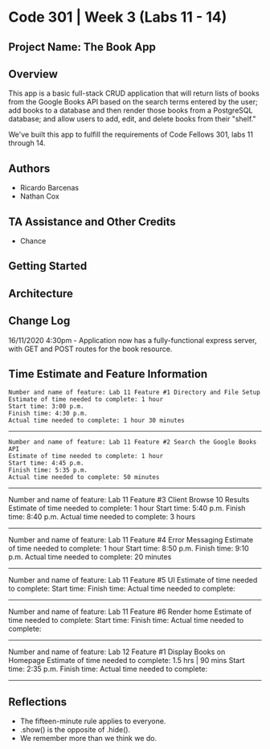 # Code 301 | Week 3 (Labs 11 - 14)

## Project Name: The Book App

## Overview

This app is a basic full-stack CRUD application that will return lists of books from the Google Books API based on the search terms entered by the user; add books to a database and then render those books from a PostgreSQL database; and allow users to add, edit, and delete books from their "shelf."

We've built this app to fulfill the requirements of Code Fellows 301, labs 11 through 14. 

## Authors

- Ricardo Barcenas
- Nathan Cox

## TA Assistance and Other Credits

- Chance

## Getting Started
<!-- What are the steps that a user must take in order to build this app on their own machine and get it running? -->

## Architecture
<!-- Provide a detailed description of the application design. What technologies (languages, libraries, etc) you're using, and any other relevant design information. -->

## Change Log

16/11/2020 4:30pm - Application now has a fully-functional express server, with GET and POST routes for the book resource.

## Time Estimate and Feature Information

    Number and name of feature: Lab 11 Feature #1 Directory and File Setup
    Estimate of time needed to complete: 1 hour
    Start time: 3:00 p.m.
    Finish time: 4:30 p.m.
    Actual time needed to complete: 1 hour 30 minutes

---

    Number and name of feature: Lab 11 Feature #2 Search the Google Books API
    Estimate of time needed to complete: 1 hour
    Start time: 4:45 p.m.
    Finish time: 5:35 p.m.
    Actual time needed to complete: 50 minutes

---

Number and name of feature: Lab 11 Feature #3 Client Browse 10 Results
    Estimate of time needed to complete: 1 hour
    Start time: 5:40 p.m.
    Finish time: 8:40 p.m.
    Actual time needed to complete: 3 hours

---

Number and name of feature: Lab 11 Feature #4 Error Messaging
    Estimate of time needed to complete: 1 hour
    Start time: 8:50 p.m.
    Finish time: 9:10 p.m.
    Actual time needed to complete: 20 minutes

---

Number and name of feature: Lab 11 Feature #5 UI
    Estimate of time needed to complete: 
    Start time: 
    Finish time: 
    Actual time needed to complete: 

---

Number and name of feature: Lab 11 Feature #6 Render home
    Estimate of time needed to complete: 
    Start time: 
    Finish time: 
    Actual time needed to complete: 

---

Number and name of feature: Lab 12 Feature #1 Display Books on Homepage
    Estimate of time needed to complete: 1.5 hrs | 90 mins
    Start time: 2:35 p.m.
    Finish time: 
    Actual time needed to complete: 

--- 

## Reflections

- The fifteen-minute rule applies to everyone.
- .show() is the opposite of .hide().
- We remember more than we think we do.